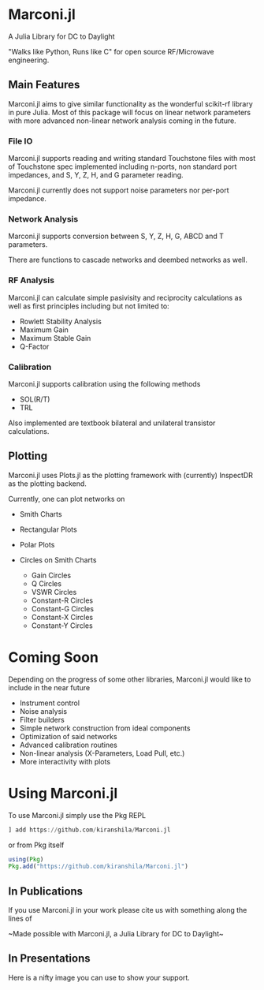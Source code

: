# Marconi.jl
A Julia Library for DC to Daylight

"Walks like Python, Runs like C" for open source RF/Microwave engineering.

## Main Features
Marconi.jl aims to give similar functionality as the wonderful scikit-rf
library in pure Julia. Most of this package will focus on linear network parameters
with more advanced non-linear network analysis coming in the future.
### File IO
Marconi.jl supports reading and writing standard Touchstone files with most of
Touchstone spec implemented including n-ports, non standard port impedances, and
S, Y, Z, H, and G parameter reading.

Marconi.jl currently does not support noise parameters nor per-port impedance.
### Network Analysis
Marconi.jl supports conversion between S, Y, Z, H, G, ABCD and T parameters.

There are functions to cascade networks and deembed networks as well.
### RF Analysis
Marconi.jl can calculate simple pasivisity and reciprocity calculations as well
as first principles including but not limited to:
* Rowlett Stability Analysis
* Maximum Gain
* Maximum Stable Gain
* Q-Factor

### Calibration
Marconi.jl supports calibration using the following methods
* SOL(R/T)
* TRL

Also implemented are textbook bilateral and unilateral transistor calculations.

## Plotting
Marconi.jl uses Plots.jl as the plotting framework with (currently) InspectDR as
the plotting backend.

Currently, one can plot networks on
* Smith Charts
* Rectangular Plots
* Polar Plots

* Circles on Smith Charts
  * Gain Circles
  * Q Circles
  * VSWR Circles
  * Constant-R Circles
  * Constant-G Circles
  * Constant-X Circles
  * Constant-Y Circles

# Coming Soon
Depending on the progress of some other libraries, Marconi.jl would like to include
in the near future
* Instrument control
* Noise analysis
* Filter builders
* Simple network construction from ideal components
* Optimization of said networks
* Advanced calibration routines
* Non-linear analysis (X-Parameters, Load Pull, etc.)
* More interactivity with plots

# Using Marconi.jl
To use Marconi.jl simply use the Pkg REPL
```julia
] add https://github.com/kiranshila/Marconi.jl
```
or from Pkg itself
```julia
using(Pkg)
Pkg.add("https://github.com/kiranshila/Marconi.jl")
```

## In Publications
If you use Marconi.jl in your work please cite us with something along the lines of

~Made possible with Marconi.jl, a Julia Library for DC to Daylight~

## In Presentations
Here is a nifty image you can use to show your support.
